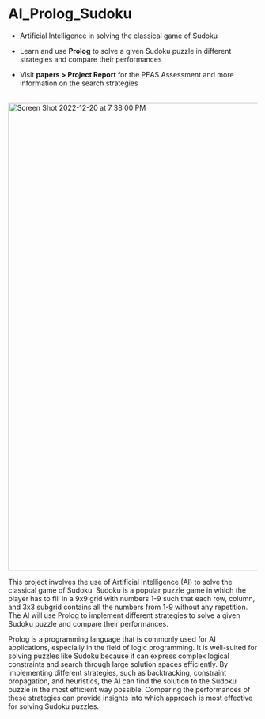 # AI_Prolog_Sudoku

- Artificial Intelligence in solving the classical game of Sudoku

- Learn and use <b>Prolog</b> to solve a given Sudoku puzzle in different strategies and compare their performances

- Visit <b>papers > Project Report</b> for the PEAS Assessment and more information on the search strategies

<br>

<img width="948" alt="Screen Shot 2022-12-20 at 7 38 00 PM" src="https://user-images.githubusercontent.com/77305747/208807478-b44f987d-a2d0-4dd4-b35e-abd6d6b33f00.png">


This project involves the use of Artificial Intelligence (AI) to solve the classical game of Sudoku. Sudoku is a popular puzzle game in which the player has to fill in a 9x9 grid with numbers 1-9 such that each row, column, and 3x3 subgrid contains all the numbers from 1-9 without any repetition. The AI will use Prolog to implement different strategies to solve a given Sudoku puzzle and compare their performances.

Prolog is a programming language that is commonly used for AI applications, especially in the field of logic programming. It is well-suited for solving puzzles like Sudoku because it can express complex logical constraints and search through large solution spaces efficiently. By implementing different strategies, such as backtracking, constraint propagation, and heuristics, the AI can find the solution to the Sudoku puzzle in the most efficient way possible. Comparing the performances of these strategies can provide insights into which approach is most effective for solving Sudoku puzzles.
